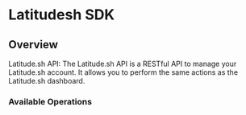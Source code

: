 # Latitudesh SDK

## Overview

Latitude.sh API: The Latitude.sh API is a RESTful API to manage your Latitude.sh account. It allows you to perform the same actions as the Latitude.sh dashboard.

### Available Operations

